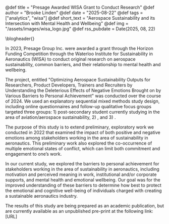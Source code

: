 @def title = "Presage Awarded WISA Grant to Conduct Research"
@def author = "Brooke Linden"
@def date = "2025-08-22"
@def tags = ["analytics", "wisa"]
@def short_text = "Aerospace Sustainability and its Intersection with Mental Health and Wellbeing"
@def img = "/assets/images/wisa_logo.jpg"
@def rss_pubdate = Date(2025, 08, 22)

\blogheader{}

In 2023, Presage Group Inc. were awarded a grant through the Horizon Funding Competition through the Waterloo Institute for Sustainability in Aeronautics (WISA) to conduct original research on aerospace sustainability, common barriers, and their relationship to mental health and wellbeing.

The project, entitled "Optimizing Aerospace Sustainability Outputs for Researchers, Product Developers, Trainers and Recruiters by Understanding the Deleterious Effects of Negative Emotions Brought on by Various Barriers to Personal Achievement" was conducted over the course of 2024. We used an explanatory sequential mixed methods study design, including online questionnaires and follow-up qualitative focus groups targeted three groups: 1) post-secondary student currently studying in the area of aviation/aerospace sustainability, 2) , and 3) . 

The purpose of this study is to extend preliminary, exploratory work we conducted in 2022 that examined the impact of both positive and negative emotions among stakeholders working in the area of sustainability in aeronautics. This preliminary work also explored the co-occurrence of multiple emotional states of conflict, which can limit both commitment and engagement to one’s work.

In our current study, we explored the barriers to personal achievement for stakeholders working in the area of sustainability in aeronautics, including motivation and perceived meaning in work, institutional and/or corporate supports, and mental health and emotional wellbeing. Our goal was for the improved understanding of these barriers to determine how best to protect the emotional and cognitive well-being of individuals charged with creating a sustainable aeronautics industry.

The results of this study are being prepared as an academic publication, but are currently available as an unpublished pre-print at the following link: [URL]